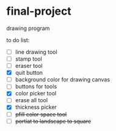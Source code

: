 # final-project
drawing program

to do list:
- [ ] line drawing tool 
- [ ] stamp tool
- [ ] eraser tool
- [x] quit button
- [ ] background color for drawing canvas
- [ ] buttons for tools
- [x] color picker tool
- [ ] erase all tool
- [x] thickness picker
- [ ] <del>pfill color space tool<del>
- [ ] <del>portiat to landscape to square<del>
